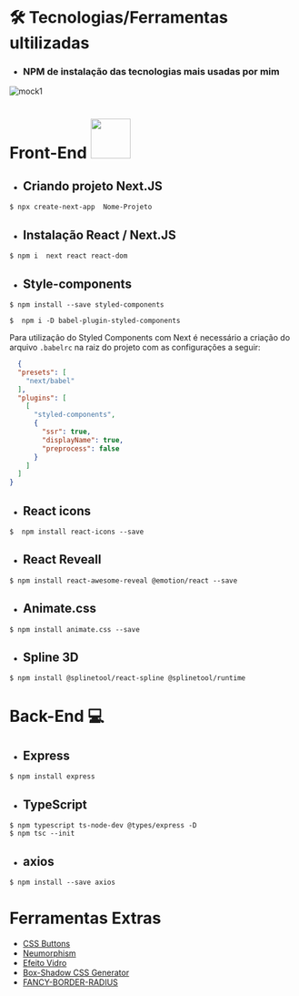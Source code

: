 # 🛠️ Tecnologias/Ferramentas ultilizadas
* ### NPM  de instalação das tecnologias mais usadas por mim 

![mock1](https://user-images.githubusercontent.com/71772559/113493479-eceeda80-94b5-11eb-94ea-59e50e56a31f.png)

# Front-End <img src="https://github.com/rafaballerini/ReactHooks/blob/master/public/React.svg.png?raw=true" width="70px" >

* ## Criando projeto Next.JS
```
$ npx create-next-app  Nome-Projeto
```

* ## Instalação React / Next.JS
```
$ npm i  next react react-dom    
```
* ## Style-components
```
$ npm install --save styled-components
```
```
$  npm i -D babel-plugin-styled-components
```

 Para utilizaçâo do Styled Components com Next é necessário a criação do arquivo `.babelrc` na raiz do projeto com as configurações a seguir:  


```.json
  {
  "presets": [
    "next/babel"
  ],
  "plugins": [
    [
      "styled-components",
      {
        "ssr": true,
        "displayName": true,
        "preprocess": false
      }
    ]
  ]
}
```

* ## React icons
```
$  npm install react-icons --save 
```
* ## React Reveall
```
$ npm install react-awesome-reveal @emotion/react --save
```
* ## Animate.css
```
$ npm install animate.css --save 
```
* ## Spline 3D
```
$ npm install @splinetool/react-spline @splinetool/runtime
```

# Back-End 💻
* ## Express
```
$ npm install express   
```
* ## TypeScript
```
$ npm typescript ts-node-dev @types/express -D 
$ npm tsc --init 
```
* ## axios
```
$ npm install --save axios   
```


# Ferramentas Extras

* [CSS Buttons](https://uiverse.io)
* [Neumorphism](https://neumorphism.io/#e0e0e0)
* [Efeito Vidro](https://css.glass/)
* [Box-Shadow CSS Generator](https://html-css-js.com/css/generator/box-shadow/)
* [FANCY-BORDER-RADIUS](https://9elements.github.io/fancy-border-radius/)

